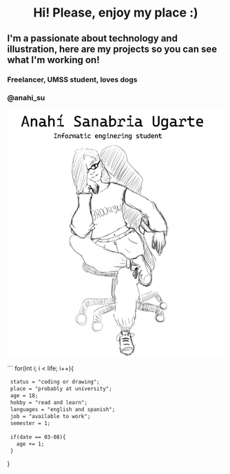 <h1 align="center"> Hi! Please, enjoy my place :) </h1>
<h2>I'm a passionate about technology and illustration, here are my projects so you can see what I'm working on!</h2> 
<h3>Freelancer, UMSS student, loves dogs</h3> 
<h3> @anahi_su</h3>
<p align="center">
   <img src="https://github.com/AnahiSU/AnahiSU/blob/main/github_README.png" width = "600">
   </p>
```
   for(int i; i < life; i++){
   
     status = "coding or drawing";
     place = "probably at university";
     age = 18;
     hobby = "read and learn";
     languages = "english and spanish";
     job = "available to work";
     semester = 1;
                
     if(date == 03-08){
       age += 1;
     }
   }
   
```
